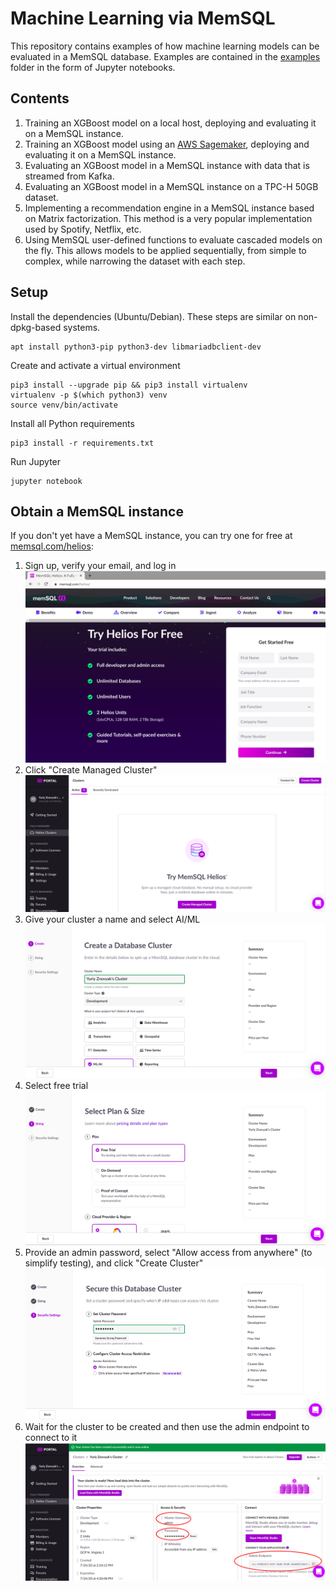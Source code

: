 # Machine Learning via MemSQL

This repository contains examples of how machine learning models can be evaluated in a MemSQL database. Examples are contained in the [examples](/examples) folder in the form of Jupyter notebooks.

## Contents

1. Training an XGBoost model on a local host, deploying and evaluating it on a MemSQL instance.
2. Training an XGBoost model using an [AWS Sagemaker](https://aws.amazon.com/sagemaker/), deploying and evaluating it on a MemSQL instance.
3. Evaluating an XGBoost model in a MemSQL instance with data that is streamed from Kafka.
4. Evaluating an XGBoost model in a MemSQL instance on a TPC-H 50GB dataset.
5. Implementing a recommendation engine in a MemSQL instance based on Matrix factorization. This method is a very popular implementation used by Spotify, Netflix, etc.
6. Using MemSQL user-defined functions to evaluate cascaded models on the fly. This allows models to be applied sequentially, from simple to complex, while narrowing the dataset with each step.   

## Setup

Install the dependencies (Ubuntu/Debian). These steps are similar on non-dpkg-based systems.

```
apt install python3-pip python3-dev libmariadbclient-dev
```

Create and activate a virtual environment

```
pip3 install --upgrade pip && pip3 install virtualenv
virtualenv -p $(which python3) venv
source venv/bin/activate
```

Install all Python requirements

```
pip3 install -r requirements.txt
```

Run Jupyter

```
jupyter notebook
```

## Obtain a MemSQL instance

If you don't yet have a MemSQL instance, you can try one for free at [memsql.com/helios](https://bit.ly/3jAKBUK):
1. Sign up, verify your email, and log in   
   ![signup](imgs/helios-1.png)
2. Click "Create Managed Cluster"   
   ![signup](imgs/helios-2.png)
3. Give your cluster a name and select AI/ML   
   ![signup](imgs/helios-3.png)
4. Select free trial   
   ![signup](imgs/helios-4.png)
5. Provide an admin password, select "Allow access from anywhere" (to simplify testing), and click "Create Cluster"   
   ![signup](imgs/helios-5.png)
6. Wait for the cluster to be created and then use the admin endpoint to connect to it   
   ![signup](imgs/helios-6.png)
